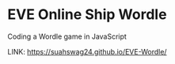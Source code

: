 # EVE Online Ship Wordle
 Coding a Wordle game in JavaScript

LINK: https://suahswag24.github.io/EVE-Wordle/
